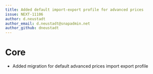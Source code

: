 ```yaml
---
title: Added default import-export profile for advanced prices
issue: NEXT-11106
author: d.neustadt
author_email: d.neustadt@snapadmin.net 
author_github: dneustadt
---
```

# Core
* Added migration for default advanced prices import export profile
